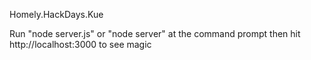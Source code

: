 Homely.HackDays.Kue

Run "node server.js" or "node server" at the command prompt then hit http://localhost:3000 to see magic